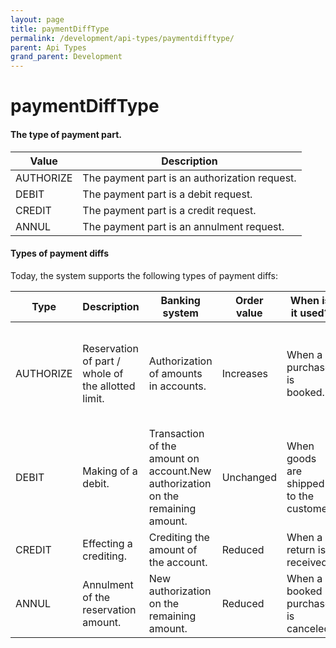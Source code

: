 ```yaml
---
layout: page
title: paymentDiffType
permalink: /development/api-types/paymentdifftype/
parent: Api Types
grand_parent: Development
---
```




# paymentDiffType 
#### The type of payment part.

| Value     | Description                                   |
|-----------|-----------------------------------------------|
| AUTHORIZE | The payment part is an authorization request. |
| DEBIT     | The payment part is a debit request.          |
| CREDIT    | The payment part is a credit request.         |
| ANNUL     | The payment part is an annulment request.     |

#### Types of payment diffs
Today, the system supports the following types of payment diffs:

| Type      | Description                                        | Banking system                                                                  | Order value | When is it used?                        | Comments                                                                                   |
|-----------|----------------------------------------------------|---------------------------------------------------------------------------------|-------------|-----------------------------------------|--------------------------------------------------------------------------------------------|
| AUTHORIZE | Reservation of part / whole of the allotted limit. | Authorization of amounts in accounts.                                           | Increases   | When a purchase is booked.              | In earlier drafts DEBIT has had dual functions, authorization and billing has been done by |
| DEBIT     | Making of a debit.                                 | Transaction of the amount on account.New authorization on the remaining amount. | Unchanged   | When goods are shipped to the customer. | See above                                                                                  |
| CREDIT    | Effecting a crediting.                             | Crediting the amount of the account.                                            | Reduced     | When a return is received.              |                                                                                            |
| ANNUL     | Annulment of the reservation amount.               | New authorization on the remaining amount.                                      | Reduced     | When a booked purchase is canceled.     |                                                                                            |

